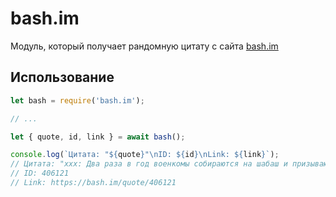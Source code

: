# bash.im
Модуль, который получает рандомную цитату с сайта [bash.im](https://bash.im/random)

## Использование

```js
let bash = require('bash.im');

// ...

let { quote, id, link } = await bash();

console.log(`Цитата: "${quote}"\nID: ${id}\nLink: ${link}`);
// Цитата: "xxx: Два раза в год военкомы собираются на шабаш и призывают духов"
// ID: 406121
// Link: https://bash.im/quote/406121
```
